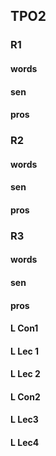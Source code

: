 ## TPO2

### R1 

#### words

#### sen

#### pros

### R2

#### words

#### sen

#### pros

### R3 

#### words

#### sen

#### pros

#### L Con1

#### L Lec 1

#### L Lec 2

#### L Con2

#### L Lec3

#### L Lec4